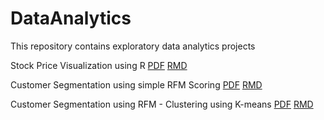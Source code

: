 # DataAnalytics
This repository contains exploratory data analytics projects

Stock Price Visualization using R
[PDF](https://github.com/madankundapur/DataAnalytics/blob/master/Stock%20Price%20Visualization%20using%20R.pdf) [RMD](https://github.com/madankundapur/DataAnalytics/blob/master/StockPriceVisualization.Rmd) 

Customer Segmentation using simple RFM Scoring
[PDF](https://github.com/madankundapur/DataAnalytics/blob/master/Customer%20Segmentation%20using%20simple%20RFM%20Scoring.pdf) [RMD](https://github.com/madankundapur/DataAnalytics/blob/master/CustomerSegmentation-RFM-Scoring.Rmd)

Customer Segmentation using RFM - Clustering using K-means
[PDF](https://github.com/madankundapur/DataAnalytics/blob/master/Customer%20Segmentation%20using%20RFM%20-%20Clustering%20using%20K-means.pdf)      [RMD](https://github.com/madankundapur/DataAnalytics/blob/master/CustomerSegmentation-RFM-KmeansClustering.Rmd)


